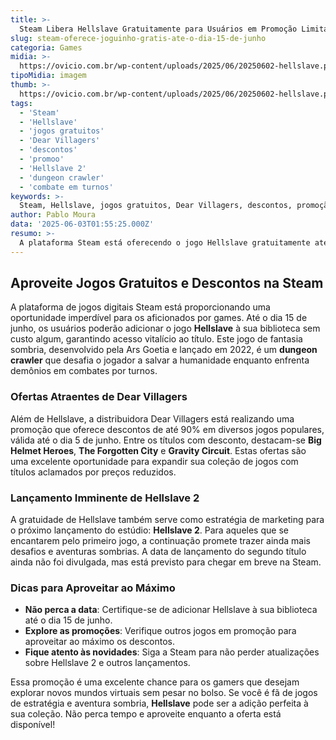 ```yaml
---
title: >-
  Steam Libera Hellslave Gratuitamente para Usuários em Promoção Limitada
slug: steam-oferece-joguinho-gratis-ate-o-dia-15-de-junho
categoria: Games
midia: >-
  https://ovicio.com.br/wp-content/uploads/2025/06/20250602-hellslave.png
tipoMidia: imagem
thumb: >-
  https://ovicio.com.br/wp-content/uploads/2025/06/20250602-hellslave.png
tags:
  - 'Steam'
  - 'Hellslave'
  - 'jogos gratuitos'
  - 'Dear Villagers'
  - 'descontos'
  - 'promoo'
  - 'Hellslave 2'
  - 'dungeon crawler'
  - 'combate em turnos'
keywords: >-
  Steam, Hellslave, jogos gratuitos, Dear Villagers, descontos, promoção, Hellslave 2, dungeon crawler, combate em turnos
author: Pablo Moura
data: '2025-06-03T01:55:25.000Z'
resumo: >-
  A plataforma Steam está oferecendo o jogo Hellslave gratuitamente até 15 de junho, como parte de uma promoção que inclui descontos de até 90% em diversos títulos da distribuidora Dear Villagers.
---
```


## Aproveite Jogos Gratuitos e Descontos na Steam

A plataforma de jogos digitais Steam está proporcionando uma oportunidade imperdível para os aficionados por games. Até o dia 15 de junho, os usuários poderão adicionar o jogo **Hellslave** à sua biblioteca sem custo algum, garantindo acesso vitalício ao título. Este jogo de fantasia sombria, desenvolvido pela Ars Goetia e lançado em 2022, é um **dungeon crawler** que desafia o jogador a salvar a humanidade enquanto enfrenta demônios em combates por turnos.

### Ofertas Atraentes de Dear Villagers

Além de Hellslave, a distribuidora Dear Villagers está realizando uma promoção que oferece descontos de até 90% em diversos jogos populares, válida até o dia 5 de junho. Entre os títulos com desconto, destacam-se **Big Helmet Heroes**, **The Forgotten City** e **Gravity Circuit**. Estas ofertas são uma excelente oportunidade para expandir sua coleção de jogos com títulos aclamados por preços reduzidos.

### Lançamento Imminente de Hellslave 2

A gratuidade de Hellslave também serve como estratégia de marketing para o próximo lançamento do estúdio: **Hellslave 2**. Para aqueles que se encantarem pelo primeiro jogo, a continuação promete trazer ainda mais desafios e aventuras sombrias. A data de lançamento do segundo título ainda não foi divulgada, mas está previsto para chegar em breve na Steam.

### Dicas para Aproveitar ao Máximo

- **Não perca a data**: Certifique-se de adicionar Hellslave à sua biblioteca até o dia 15 de junho.
- **Explore as promoções**: Verifique outros jogos em promoção para aproveitar ao máximo os descontos.
- **Fique atento às novidades**: Siga a Steam para não perder atualizações sobre Hellslave 2 e outros lançamentos.

Essa promoção é uma excelente chance para os gamers que desejam explorar novos mundos virtuais sem pesar no bolso. Se você é fã de jogos de estratégia e aventura sombria, **Hellslave** pode ser a adição perfeita à sua coleção. Não perca tempo e aproveite enquanto a oferta está disponível!